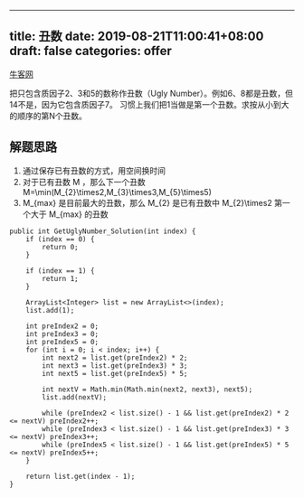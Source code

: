 
---
title: 丑数
date: 2019-08-21T11:00:41+08:00
draft: false
categories: offer
---


[牛客网](https://www.nowcoder.com/practice/1c82e8cf713b4bbeb2a5b31cf5b0417c?tpId=13&tqId=11187&tPage=2&rp=2&ru=%2Fta%2Fcoding-interviews&qru=%2Fta%2Fcoding-interviews%2Fquestion-ranking)

把只包含质因子2、3和5的数称作丑数（Ugly Number）。例如6、8都是丑数，但14不是，因为它包含质因子7。 习惯上我们把1当做是第一个丑数。求按从小到大的顺序的第N个丑数。

## 解题思路

  1. 通过保存已有丑数的方式，用空间换时间
  1. 对于已有丑数 <katex>M<katex> ，那么下一个丑数 <katex>M=\min(M_{2}\times2,M_{3}\times3,M_{5}\times5)<katex>
  2. <katex>M_{max}<katex> 是目前最大的丑数，那么 <katex>M_{2}<katex> 是已有丑数中 <katex>M_{2}\times2<katex> 第一个大于 <katex>M_{max}<katex> 的丑数

```
public int GetUglyNumber_Solution(int index) {
    if (index == 0) {
        return 0;
    }

    if (index == 1) {
        return 1;
    }

    ArrayList<Integer> list = new ArrayList<>(index);
    list.add(1);

    int preIndex2 = 0;
    int preIndex3 = 0;
    int preIndex5 = 0;
    for (int i = 0; i < index; i++) {
        int next2 = list.get(preIndex2) * 2;
        int next3 = list.get(preIndex3) * 3;
        int next5 = list.get(preIndex5) * 5;

        int nextV = Math.min(Math.min(next2, next3), next5);
        list.add(nextV);

        while (preIndex2 < list.size() - 1 && list.get(preIndex2) * 2 <= nextV) preIndex2++;
        while (preIndex3 < list.size() - 1 && list.get(preIndex3) * 3 <= nextV) preIndex3++;
        while (preIndex5 < list.size() - 1 && list.get(preIndex5) * 5 <= nextV) preIndex5++;
    }

    return list.get(index - 1);
}
```
